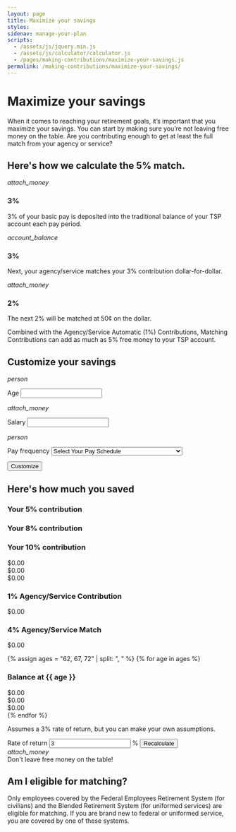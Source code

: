```yaml
---
layout: page
title: Maximize your savings
styles:
sidenav: manage-your-plan
scripts:
  - /assets/js/jquery.min.js
  - /assets/js/calculator/calculator.js
  - /pages/making-contributions/maximize-your-savings.js
permalink: /making-contributions/maximize-your-savings/
---
```

# Maximize your savings

When it comes to reaching your retirement goals, it’s important that you
maximize your savings. You can start by making sure you’re not leaving free
money on the table. Are you contributing enough to get at least the full match from your agency or service?



<!-- HOW CALCULATED -->
<section id="maximize">
<div class="usa-grid-full">
  <div class="usa-width-one-whole silver"><h2>Here's how we calculate the 5% match.</h2></div>
</div>
<div class="usa-grid-full calculate">
  <div class="usa-width-one-third gradient-1">
    <i class="material-icons md-120">attach_money</i>
    <h3>3%</h3>
    <p>3% of your basic pay is deposited into the traditional balance of your TSP account each pay period.</p></div>
  <div class="usa-width-one-third gradient-2">
    <i class="material-icons md-120">account_balance</i><h3>3%</h3>
    <p>Next, your agency/service matches your 3% contribution dollar-for-dollar.</p></div>
  <div class="usa-width-one-third gradient-3">
    <i class="material-icons md-120">attach_money</i><h3>2%</h3>
    <p>The next 2% will be matched at 50&#162; on the dollar.</p></div>
</div>

<div class="usa-grid-full">
  <div class="usa-width-one-whole ">
  <div class="match silver">Combined with the Agency/Service Automatic (1%) Contributions, Matching Contributions can add as much as 5% free money to your TSP account.</div></div>
</div>
</section> <!-- // end #maximize -->

<!-- CUSTOMIZE YOUR SAVINGS -->
<section id="customize">
<div class="usa-grid-full customize">
  <div class="usa-width-one-whole blue-medium"><h2>Customize your savings</h2></div>
</div>
<div class="usa-grid-full">
  <div class="usa-width-one-third">
  <i class="material-icons md-144">person</i>
  <p><label for="your-age">Age</label>
  <input id="your-age" name="retire-age" type="number" onchange="checkAge(1);"></p></div>
  <div class="usa-width-one-third">
  <i class="material-icons md-144">attach_money</i>
  <p><label for="your-salary">Salary</label>
  <input id="your-salary" name="salary" type="text" onchange="checkSalary(1);"></p></div>
  <div class="usa-width-one-third">
  <i class="material-icons md-144">person</i>
  <p>
  <label for="pay-frequency">Pay frequency</label>
    <select id="pay-frequency" name="frequency" type="text" onchange="checkFrequency(1);">
       <option value="Select">Select Your Pay Schedule</option>
       <option value="Biweekly">Biweekly (every 2 weeks, 26 times a year)</option>
       <option value="Weekly">Weekly (52 times a year)</option>
       <option value="Semi-monthly">Semi-monthly (twice a month, 24 times a year)</option>
       <option value="Monthly">Monthly (12 times a year).</option>
    </select></p></div>
</div>
<div class="usa-grid-full">
  <div class="usa-width-one-whole"><button class="usa-button" onClick="calculate(1);">Customize</button></div>
</div>
</section> <!-- // end #customize -->

<!-- HERE'S HOW MUCH YOU SAVED -->
<section id="how-much-you-saved">
<div class="usa-grid-full">
  <div class="usa-width-one-whole blue-medium"><h2>Here's how much you saved</h2></div>
</div>
<!-- CONTRIBUTION AMOUNTS % -->
<div class="usa-grid-full">
 <div class="usa-width-one-third silver"><h3>Your 5% contribution</h3></div>
 <div class="usa-width-one-third silver"><h3>Your 8% contribution</h3></div>
 <div class="usa-width-one-third silver"><h3>Your 10% contribution</h3></div>
</div>
<div class="usa-grid-full value">
 <div class="usa-width-one-third " id="contrib1">$0.00</div>
 <div class="usa-width-one-third " id="contrib2">$0.00</div>
 <div class="usa-width-one-third " id="contrib3">$0.00</div>
</div>

<!-- 1% AGENCY/SERVICE CONTRIBUTION -->
<div class="usa-grid-full">
  <div class="usa-width-one-whole silver"><h3>1% Agency/Service Contribution</h3></div>
</div>
<div class="usa-grid-full value">
  <div class="usa-width-one-whole " id="agencyContrib">$0.00</div>
</div>

<!-- 4% AGENCY/SERVICE CONTRIBUTION -->
<div class="usa-grid-full">
  <div class="usa-width-one-whole silver"><h3>4% Agency/Service Match</h3></div>
</div>
<div class="usa-grid-full value">
  <div class="usa-width-one-whole " id="agencyMatch">$0.00</div>
</div>

<!-- BALANCE blocks for AGEs -->
{% assign ages = "62, 67, 72" | split: ", " %}
{% for age in ages %}
  <!-- BALANCE AGE {{ age }} -->
  <div class="usa-grid-full">
    <div class="usa-width-one-whole silver"><h3>Balance at {{ age }}</h3></div>
  </div>
  <div class="usa-grid-full value">
   <div class="usa-width-one-third" id="balance-1-{{ age }}">$0.00</div>
   <div class="usa-width-one-third" id="balance-2-{{ age }}">$0.00</div>
   <div class="usa-width-one-third" id="balance-3-{{ age }}">$0.00</div>
  </div>
{% endfor %}

<!-- RECALCULATE -->
<div class="usa-grid-full">
  <div class="usa-width-one-whole recalculate">
  <p>Assumes a 3% rate of return, but you can make your own assumptions.</p>
  <label for="your-rate-of-return">Rate of return</label>
    <span>
      <input id="your-rate-of-return" name="return-rate" type="number" onchange="checkRate(1);" value="3">
      <span class="percent">%</span>
      <button class="usa-button" onClick="calculate(1);">Recalculate</button>
    </span>
  </div>
</div>

</section> <!-- // end #how-much-you-saved -->

<!-- DON'T LEAVE FREE MONEY ON THE TABLE -->
<section id="free-money-honey">
<div class="usa-grid-full">
  <div class="usa-width-one-whole "><i class="material-icons md-48">attach_money</i></div>
  <div class="usa-width-one-whole ">Don't leave free money on the table!</div>
</div>
</section> <!-- // end #free-money-honey -->

<!-- ![How to maximize your 5% matching contributions](/assets/img/infographs/maximize-your-savings.png) -->

## Am I eligible for matching?
Only employees covered by the <span data-term="Federal Employees' Retirement System (FERS)" class="js-glossary-toggle term term-end">Federal Employees Retirement System</span> (for civilians) and the <span data-term="Blended Retirement System (BRS)" class="js-glossary-toggle term term-end">Blended Retirement System </span> (for uniformed services) are eligible for matching. If you are brand new to federal or uniformed service, you are covered by one of these systems.
